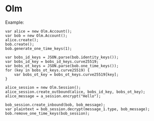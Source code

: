 Olm
===

Example:

    var alice = new Olm.Account();
    var bob = new Olm.Account();
    alice.create();
    bob.create();
    bob.generate_one_time_keys(1);

    var bobs_id_keys = JSON.parse(bob.identity_keys());
    var bobs_id_key = bobs_id_keys.curve25519;
    var bobs_ot_keys = JSON.parse(bob.one_time_keys());
    for (key in bobs_ot_keys.curve25519) {
        var bobs_ot_key = bobs_ot_keys.curve25519[key];
    }

    alice_session = new Olm.Session();
    alice_session.create_outbound(alice, bobs_id_key, bobs_ot_key);
    alice_message = a_session.encrypt("Hello");

    bob_session.create_inbound(bob, bob_message);
    var plaintext = bob_session.decrypt(message_1.type, bob_message);
    bob.remove_one_time_keys(bob_session);
